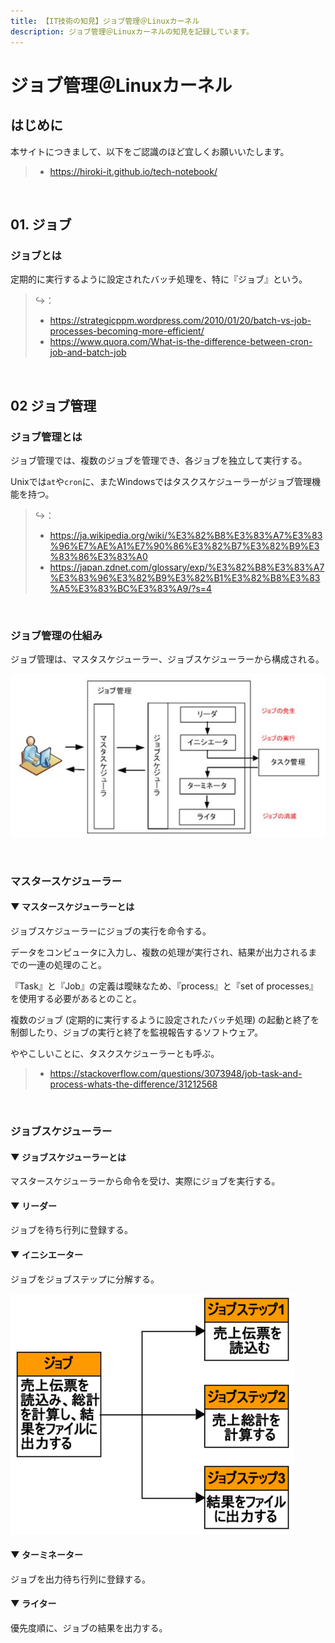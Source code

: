 ```yaml
---
title: 【IT技術の知見】ジョブ管理＠Linuxカーネル
description: ジョブ管理＠Linuxカーネルの知見を記録しています。
---
```


# ジョブ管理＠Linuxカーネル

## はじめに

本サイトにつきまして、以下をご認識のほど宜しくお願いいたします。

> - https://hiroki-it.github.io/tech-notebook/

<br>

## 01. ジョブ

### ジョブとは

定期的に実行するように設定されたバッチ処理を、特に『ジョブ』という。

> ↪️：
>
> - https://strategicppm.wordpress.com/2010/01/20/batch-vs-job-processes-becoming-more-efficient/
> - https://www.quora.com/What-is-the-difference-between-cron-job-and-batch-job

<br>

## 02 ジョブ管理

### ジョブ管理とは

ジョブ管理では、複数のジョブを管理でき、各ジョブを独立して実行する。

Unixでは`at`や`cron`に、またWindowsではタスクスケジューラーがジョブ管理機能を持つ。

> ↪️：
>
> - https://ja.wikipedia.org/wiki/%E3%82%B8%E3%83%A7%E3%83%96%E7%AE%A1%E7%90%86%E3%82%B7%E3%82%B9%E3%83%86%E3%83%A0
> - https://japan.zdnet.com/glossary/exp/%E3%82%B8%E3%83%A7%E3%83%96%E3%82%B9%E3%82%B1%E3%82%B8%E3%83%A5%E3%83%BC%E3%83%A9/?s=4

<br>

### ジョブ管理の仕組み

ジョブ管理は、マスタスケジューラー、ジョブスケジューラーから構成される。

![ジョブ管理とタスク管理の概要](https://raw.githubusercontent.com/hiroki-it/tech-notebook-images/master/images/ジョブ管理とタスク管理の概要.jpg)

<br>

### マスタースケジューラー

#### ▼ マスタースケジューラーとは

ジョブスケジューラーにジョブの実行を命令する。

データをコンピュータに入力し、複数の処理が実行され、結果が出力されるまでの一連の処理のこと。

『Task』と『Job』の定義は曖昧なため、『process』と『set of processes』を使用する必要があるとのこと。

複数のジョブ (定期的に実行するように設定されたバッチ処理) の起動と終了を制御したり、ジョブの実行と終了を監視報告するソフトウェア。

ややこしいことに、タスクスケジューラーとも呼ぶ。

> - https://stackoverflow.com/questions/3073948/job-task-and-process-whats-the-difference/31212568

<br>

### ジョブスケジューラー

#### ▼ ジョブスケジューラーとは

マスタースケジューラーから命令を受け、実際にジョブを実行する。

#### ▼ リーダー

ジョブを待ち行列に登録する。

#### ▼ イニシエーター

ジョブをジョブステップに分解する。

![ジョブからジョブステップへの分解](https://raw.githubusercontent.com/hiroki-it/tech-notebook-images/master/images/ジョブからジョブステップへの分解.png)

#### ▼ ターミネーター

ジョブを出力待ち行列に登録する。

#### ▼ ライター

優先度順に、ジョブの結果を出力する。

<br>
